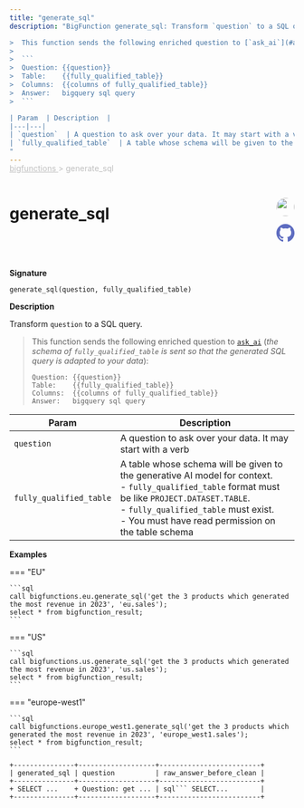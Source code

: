 ```yaml
---
title: "generate_sql"
description: "BigFunction generate_sql: Transform `question` to a SQL query.

>  This function sends the following enriched question to [`ask_ai`](#ask_ai) (*the schema of `fully_qualified_table` is sent so that the generated SQL query is adapted to your data*):
>
>  ```
>  Question: {{question}}
>  Table:    {{fully_qualified_table}}
>  Columns:  {{columns of fully_qualified_table}}
>  Answer:   bigquery sql query
>  ```

| Param  | Description  |
|---|---|
| `question`  | A question to ask over your data. It may start with a verb |
| `fully_qualified_table`  | A table whose schema will be given to the generative AI model for context.<br> - `fully_qualified_table` format must be like `PROJECT.DATASET.TABLE`.<br>  - `fully_qualified_table` must exist.<br>  - You must have read permission on the table schema  |
"
---
```


<span style="color: silver; position: relative; top: -1rem">
  <a href=".." style="color: silver">bigfunctions </a> > generate_sql
</span>

# generate_sql


<div style="position: relative; top: -4rem; margin-bottom:  -2rem; text-align: right; z-index: 9999;">
  
  <a href="https://www.linkedin.com/in/paul-marcombes" title="Author: Paul Marcombes" target="_blank">
    <img src="https://lh3.googleusercontent.com/a-/ACB-R5RDf2yxcw1p_IYLCKmiUIScreatDdhG8B83om6Ohw=s260" width="32" style=" border-radius: 50% !important">
  </a>
  
  <a href="{REPO_URL}/tree/main/bigfunctions/generate_sql.yaml" title="Edit on GitHub" target="_blank"><svg xmlns="http://www.w3.org/2000/svg" width="32" height="32" viewBox="0 0 24 24"><path fill="#5d6cc0" d="M12 0c-6.626 0-12 5.373-12 12 0 5.302 3.438 9.8 8.207 11.387.599.111.793-.261.793-.577v-2.234c-3.338.726-4.033-1.416-4.033-1.416-.546-1.387-1.333-1.756-1.333-1.756-1.089-.745.083-.729.083-.729 1.205.084 1.839 1.237 1.839 1.237 1.07 1.834 2.807 1.304 3.492.997.107-.775.418-1.305.762-1.604-2.665-.305-5.467-1.334-5.467-5.931 0-1.311.469-2.381 1.236-3.221-.124-.303-.535-1.524.117-3.176 0 0 1.008-.322 3.301 1.23.957-.266 1.983-.399 3.003-.404 1.02.005 2.047.138 3.006.404 2.291-1.552 3.297-1.23 3.297-1.23.653 1.653.242 2.874.118 3.176.77.84 1.235 1.911 1.235 3.221 0 4.609-2.807 5.624-5.479 5.921.43.372.823 1.102.823 2.222v3.293c0 .319.192.694.801.576 4.765-1.589 8.199-6.086 8.199-11.386 0-6.627-5.373-12-12-12z"/></svg></a>
</div>



**Signature** 
```
generate_sql(question, fully_qualified_table)
```

**Description**

Transform `question` to a SQL query.

>  This function sends the following enriched question to [`ask_ai`](#ask_ai) (*the schema of `fully_qualified_table` is sent so that the generated SQL query is adapted to your data*):
>
>  ```
>  Question: {{question}}
>  Table:    {{fully_qualified_table}}
>  Columns:  {{columns of fully_qualified_table}}
>  Answer:   bigquery sql query
>  ```

| Param  | Description  |
|---|---|
| `question`  | A question to ask over your data. It may start with a verb |
| `fully_qualified_table`  | A table whose schema will be given to the generative AI model for context.<br> - `fully_qualified_table` format must be like `PROJECT.DATASET.TABLE`.<br>  - `fully_qualified_table` must exist.<br>  - You must have read permission on the table schema  |






**Examples**













=== "EU"

    ```sql
    call bigfunctions.eu.generate_sql('get the 3 products which generated the most revenue in 2023', 'eu.sales');
    select * from bigfunction_result;
    ```




=== "US"

    ```sql
    call bigfunctions.us.generate_sql('get the 3 products which generated the most revenue in 2023', 'us.sales');
    select * from bigfunction_result;
    ```




=== "europe-west1"

    ```sql
    call bigfunctions.europe_west1.generate_sql('get the 3 products which generated the most revenue in 2023', 'europe_west1.sales');
    select * from bigfunction_result;
    ```











<pre style="margin-top: -1rem;">
<code style="padding-top: 0px; padding-bottom: 0px;">
+---------------+-------------------+-------------------------+
| generated_sql | question          | raw_answer_before_clean |
+---------------+-------------------+-------------------------+
+ SELECT ...    + Question: get ... | sql``` SELECT...        |
+---------------+-------------------+-------------------------+

</code>
</pre>








